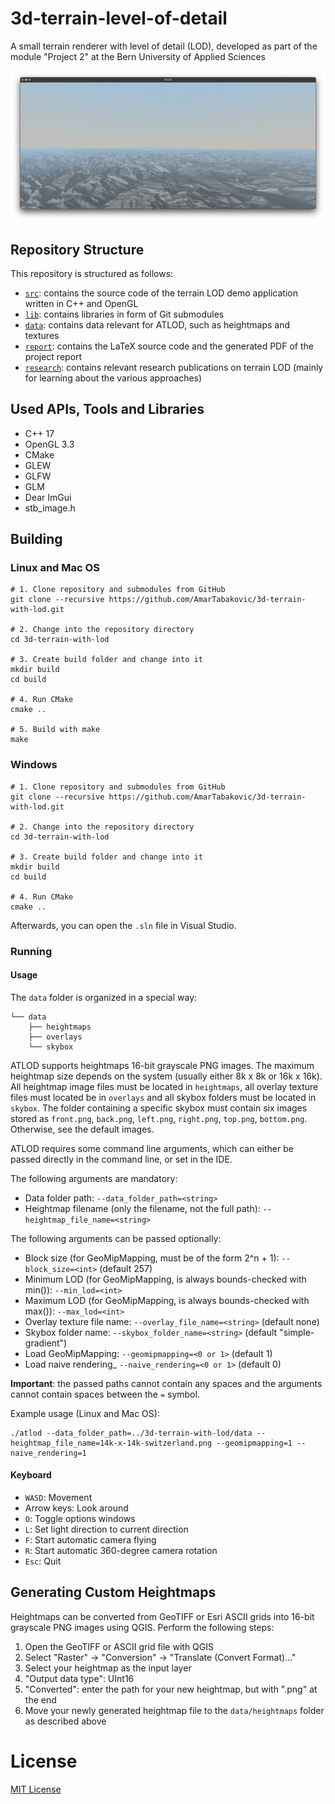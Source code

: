 # 3d-terrain-level-of-detail
A small terrain renderer with level of detail (LOD), developed as part of the module "Project 2" at the Bern University of Applied Sciences

![ATLOD](doc/atlod-preview.png)

## Repository Structure
This repository is structured as follows:

- [`src`](src): contains the source code of the terrain LOD demo application written in C++ and OpenGL
- [`lib`](lib): contains libraries in form of Git submodules
- [`data`](data): contains data relevant for ATLOD, such as heightmaps and textures
- [`report`](report): contains the LaTeX source code and the generated PDF of the project report
- [`research`](research): contains relevant research publications on terrain LOD (mainly for learning about the various approaches)

## Used APIs, Tools and Libraries
- C++ 17
- OpenGL 3.3
- CMake
- GLEW
- GLFW
- GLM
- Dear ImGui
- stb_image.h

## Building
### Linux and Mac OS
```plaintext
# 1. Clone repository and submodules from GitHub
git clone --recursive https://github.com/AmarTabakovic/3d-terrain-with-lod.git

# 2. Change into the repository directory
cd 3d-terrain-with-lod

# 3. Create build folder and change into it
mkdir build
cd build

# 4. Run CMake
cmake ..

# 5. Build with make
make
```

### Windows
```plaintext
# 1. Clone repository and submodules from GitHub
git clone --recursive https://github.com/AmarTabakovic/3d-terrain-with-lod.git

# 2. Change into the repository directory
cd 3d-terrain-with-lod

# 3. Create build folder and change into it
mkdir build
cd build

# 4. Run CMake
cmake ..
```

Afterwards, you can open the `.sln` file in Visual Studio.

### Running
#### Usage
The `data` folder is organized in a special way:
```plaintext
└── data
    ├── heightmaps
    ├── overlays
    └── skybox
```

ATLOD supports heightmaps 16-bit grayscale PNG images. The maximum heightmap size depends on the system 
(usually either 8k x 8k or 16k x 16k).
All heightmap image files must be located in `heightmaps`, all overlay texture files must located be in `overlays`
and all skybox folders must be located in `skybox`. 
The folder containing a specific skybox 
must contain six images stored as `front.png`, `back.png`, `left.png`, `right.png`, `top.png`, `bottom.png`.
Otherwise, see the default images.

ATLOD requires some command line arguments, which can either be passed directly 
in the command line, or set in the IDE.

The following arguments are mandatory:
- Data folder path: `--data_folder_path=<string>`
- Heightmap filename (only the filename, not the full path): `--heightmap_file_name=<string>`

The following arguments can be passed optionally:
- Block size (for GeoMipMapping, must be of the form 2^n + 1): `--block_size=<int>` (default 257)
- Minimum LOD (for GeoMipMapping, is always bounds-checked with min()): `--min_lod=<int>`
- Maximum LOD (for GeoMipMapping, is always bounds-checked with max()): `--max_lod=<int>`
- Overlay texture file name: `--overlay_file_name=<string>` (default none)
- Skybox folder name: `--skybox_folder_name=<string>` (default "simple-gradient")
- Load GeoMipMapping: `--geomipmapping=<0 or 1>` (default 1)
- Load naive rendering_ `--naive_rendering=<0 or 1>` (default 0)

**Important**: the passed paths cannot contain any spaces and the arguments cannot contain spaces between the `=` symbol.

Example usage (Linux and Mac OS):
```plaintext
./atlod --data_folder_path=../3d-terrain-with-lod/data --heightmap_file_name=14k-x-14k-switzerland.png --geomipmapping=1 --naive_rendering=1
```

#### Keyboard 
- `WASD`: Movement
- Arrow keys: Look around
- `O`: Toggle options windows
- `L`: Set light direction to current direction
- `F`: Start automatic camera flying
- `R`: Start automatic 360-degree camera rotation
- `Esc`: Quit

## Generating Custom Heightmaps
Heightmaps can be converted from GeoTIFF or Esri ASCII grids into 16-bit grayscale PNG images using QGIS.
Perform the following steps:
1. Open the GeoTIFF or ASCII grid file with QGIS
2. Select "Raster" -> "Conversion" -> "Translate (Convert Format)..."
3. Select your heightmap as the input layer
4. "Output data type": UInt16
5. "Converted": enter the path for your new heightmap, but with ".png" at the end
6. Move your newly generated heightmap file to the `data/heightmaps` folder as described above

# License

[MIT License](LICENSE)
